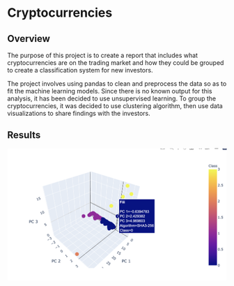 # Cryptocurrencies
## Overview
The purpose of this project is to create a report that includes what cryptocurrencies are on the trading market and how they could be grouped to create a classification system for new investors.

The project involves using pandas to clean and preprocess the data so as to fit the machine learning models. Since there is no known output for this analysis, it has been decided to use unsupervised learning. To group the cryptocurrencies, it was decided to use clustering algorithm, then use data visualizations to share findings with the investors.

## Results 
![result_1.png](result_1.png)

